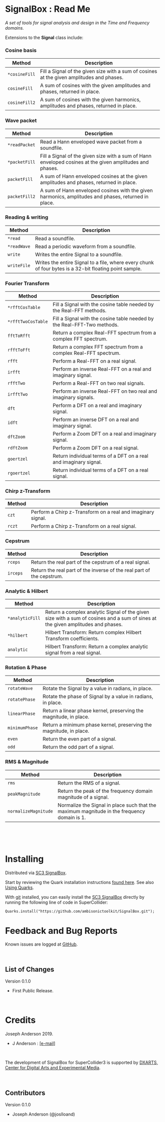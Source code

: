 SignalBox : Read Me
========================
_A set of tools for signal analysis and design in the Time and Frequency domains._

Extensions to the __Signal__ class include:


### Cosine basis

| Method | Description |
| ----------- | ----------- |
| `*cosineFill` | Fill a Signal of the given size with a sum of cosines at the given amplitudes and phases. |
| `cosineFill` | A sum of cosines with the given amplitudes and phases, returned in place. |
| `cosineFill2` | A sum of cosines with the given harmonics, amplitudes and phases, returned in place. |


### Wave packet

| Method | Description |
| ----------- | ----------- |
| `*readPacket` | Read a Hann enveloped wave packet from a soundfile. |
| `*packetFill` | Fill a Signal of the given size with a sum of Hann enveloped cosines at the given amplitudes and phases. |
| `packetFill` | A sum of Hann enveloped cosines at the given amplitudes and phases, returned in place. |
| `packetFill2` | A sum of Hann enveloped cosines with the given harmonics, amplitudes and phases, returned in place. |


### Reading & writing

| Method | Description |
| ----------- | ----------- |
| `*read` | Read a soundfile. |
| `*readWave` | Read a periodic waveform from a soundfile. |
| `write` | Writes the entire Signal to a soundfile. |
| `writeFile` | Writes the entire Signal to a file, where every chunk of four bytes is a 32-bit floating point sample. |


### Fourier Transform

| Method | Description |
| ----------- | ----------- |
| `*rfftCosTable` | Fill a Signal with the cosine table needed by the Real-FFT methods. |
| `*rfftTwoCosTable` | Fill a Signal with the cosine table needed by the Real-FFT-Two methods. |
| `fftToRfft` | Return a complex Real-FFT spectrum from a complex FFT spectrum. |
| `rfftToFft` | Return a complex FFT spectrum from a complex Real-FFT spectrum. |
| `rfft` | Perform a Real-FFT on a real signal. |
| `irfft` | Perform an inverse Real-FFT on a real and imaginary signal. |
| `rfftTwo` | Perform a Real-FFT on two real signals. |
| `irfftTwo` | Perform an inverse Real-FFT on two real and imaginary signals. |
| `dft` | Perform a DFT on a real and imaginary signal. |
| `idft` | Perform an inverse DFT on a real and imaginary signal. |
| `dftZoom` | Perform a Zoom DFT on a real and imaginary signal. |
| `rdftZoom` | Perform a Zoom DFT on a real signal. |
| `goertzel` | Return individual terms of a DFT on a real and imaginary signal. |
| `rgoertzel` | Return individual terms of a DFT on a real signal. |


### Chirp z-Transform

| Method | Description |
| ----------- | ----------- |
| `czt` | Perform a Chirp z-Transform on a real and imaginary signal. |
| `rczt` | Perform a Chirp z-Transform on a real signal. |


### Cepstrum

| Method | Description |
| ----------- | ----------- |
| `rceps` | Return the real part of the cepstrum of a real signal. |
| `irceps` | Return the real part of the inverse of the real part of the cepstrum. |


### Analytic & Hilbert

| Method | Description |
| ----------- | ----------- |
| `*analyticFill` | Return a complex analytic Signal of the given size with a sum of cosines and a sum of sines at the given amplitudes and phases. |
| `*hilbert` | Hilbert Transform: Return complex Hilbert Transform coefficients. |
| `analytic` | Hilbert Transform: Return a complex analytic signal from a real signal. |


### Rotation & Phase

| Method | Description |
| ----------- | ----------- |
| `rotateWave` | Rotate the Signal by a value in radians, in place. |
| `rotatePhase` | Rotate the phase of Signal by a value in radians, in place. |
| `linearPhase` | Return a linear phase kernel, preserving the magnitude, in place. |
| `minimumPhase` | Return a minimum phase kernel, preserving the magnitude, in place. |
| `even` | Return the even part of a signal. |
| `odd` | Return the odd part of a signal. |

### RMS & Magnitude

| Method | Description |
| ----------- | ----------- |
| `rms` | Return the RMS of a signal. |
| `peakMagnitude` | Return the peak of the frequency domain magnitude of a signal. |
| `normalizeMagnitude` | Normalize the Signal in place such that the maximum magnitude in the frequency domain is 1. |



&nbsp;

&nbsp;

Installing
==========

Distributed via
[SC3 SignalBox](https://github.com/ambisonictoolkit/SignalBox).

Start by reviewing the Quark installation instructions
[found here](https://github.com/supercollider-quarks/quarks#installing). See
also [Using Quarks](http://doc.sccode.org/Guides/UsingQuarks.html).

With [git](https://git-scm.com/) installed, you can easily install the
[SC3 SignalBox](https://github.com/ambisonictoolkit/SignalBox)
directly by running the following line of code in SuperCollider:

    Quarks.install("https://github.com/ambisonictoolkit/SignalBox.git");



Feedback and Bug Reports
========================

Known issues are logged at
[GitHub](https://github.com/ambisonictoolkit/SignalBox/issues).

&nbsp;


List of Changes
---------------

Version 0.1.0

* First Public Release.

&nbsp;

Credits
=======

Joseph Anderson 2019.

* J Anderson : [[e-mail]](mailto:joanders[at]uw.edu)

&nbsp;

The development of SignalBox for SuperCollider3 is
supported by
[DXARTS, Center for Digital Arts and Experimental Media](https://dxarts.washington.edu/).

&nbsp;


Contributors
------------

Version 0.1.0
*  Joseph Anderson (@joslloand)
